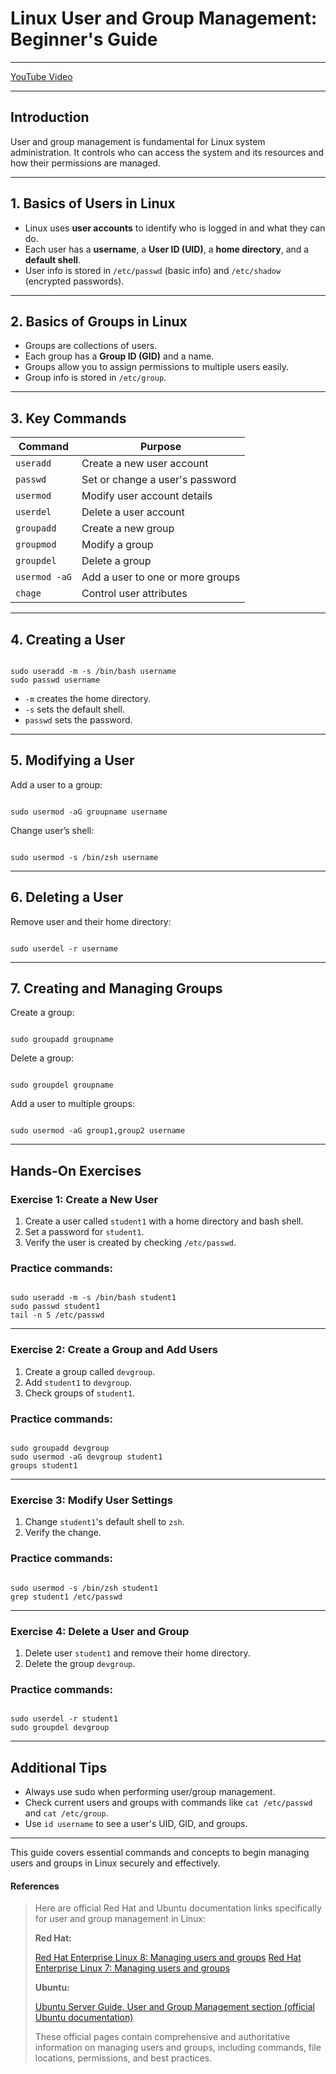 # Linux User and Group Management: Beginner's Guide

---

[YouTube Video](TBD)

---

## Introduction

User and group management is fundamental for Linux system administration. It controls who can access the system and its resources and how their permissions are managed.

---

## 1. Basics of Users in Linux

- Linux uses **user accounts** to identify who is logged in and what they can do.
- Each user has a **username**, a **User ID (UID)**, a **home directory**, and a **default shell**.
- User info is stored in `/etc/passwd` (basic info) and `/etc/shadow` (encrypted passwords).

---

## 2. Basics of Groups in Linux

- Groups are collections of users.
- Each group has a **Group ID (GID)** and a name.
- Groups allow you to assign permissions to multiple users easily.
- Group info is stored in `/etc/group`.

---

## 3. Key Commands

| Command         | Purpose                               |
|-----------------|-------------------------------------|
| `useradd`       | Create a new user account            |
| `passwd`        | Set or change a user's password     |
| `usermod`       | Modify user account details          |
| `userdel`       | Delete a user account                |
| `groupadd`      | Create a new group                   |
| `groupmod`      | Modify a group                      |
| `groupdel`      | Delete a group                      |
| `usermod -aG`   | Add a user to one or more groups     |
| `chage` | Control user attributes | 

---

## 4. Creating a User

```

sudo useradd -m -s /bin/bash username
sudo passwd username

```

- `-m` creates the home directory.
- `-s` sets the default shell.
- `passwd` sets the password.

---

## 5. Modifying a User

Add a user to a group:

```

sudo usermod -aG groupname username

```

Change user’s shell:

```

sudo usermod -s /bin/zsh username

```

---

## 6. Deleting a User

Remove user and their home directory:

```

sudo userdel -r username

```

---

## 7. Creating and Managing Groups

Create a group:

```

sudo groupadd groupname

```

Delete a group:

```

sudo groupdel groupname

```

Add a user to multiple groups:

```

sudo usermod -aG group1,group2 username

```

---

## Hands-On Exercises

### Exercise 1: Create a New User

1. Create a user called `student1` with a home directory and bash shell.
2. Set a password for `student1`.
3. Verify the user is created by checking `/etc/passwd`.

### Practice commands:

```

sudo useradd -m -s /bin/bash student1
sudo passwd student1
tail -n 5 /etc/passwd

```

---

### Exercise 2: Create a Group and Add Users

1. Create a group called `devgroup`.
2. Add `student1` to `devgroup`.
3. Check groups of `student1`.

### Practice commands:

```

sudo groupadd devgroup
sudo usermod -aG devgroup student1
groups student1

```

---

### Exercise 3: Modify User Settings

1. Change `student1`'s default shell to `zsh`.
2. Verify the change.

### Practice commands:

```

sudo usermod -s /bin/zsh student1
grep student1 /etc/passwd

```

---

### Exercise 4: Delete a User and Group

1. Delete user `student1` and remove their home directory.
2. Delete the group `devgroup`.

### Practice commands:

```

sudo userdel -r student1
sudo groupdel devgroup

```

---

## Additional Tips

- Always use sudo when performing user/group management.
- Check current users and groups with commands like `cat /etc/passwd` and `cat /etc/group`.
- Use `id username` to see a user's UID, GID, and groups.

---

This guide covers essential commands and concepts to begin managing users and groups in Linux securely and effectively.

#### References 
>Here are official Red Hat and Ubuntu documentation links specifically for user and group management in Linux:
>
> **Red Hat:**
>
>[Red Hat Enterprise Linux 8: Managing users and groups](https://docs.redhat.com/en/documentation/red_hat_enterprise_linux/8/html/configuring_basic_system_settings/managing-users-and-groups_configuring-basic-system-settings)
>[Red Hat Enterprise Linux 7: Managing users and groups](https://docs.redhat.com/en/documentation/red_hat_enterprise_linux/7/html/system_administrators_guide/ch-managing_users_and_groups)
>
>**Ubuntu:**
>
>[Ubuntu Server Guide, User and Group Management section (official Ubuntu documentation)](https://documentation.ubuntu.com/server/how-to/security/user-management/)
>
>These official pages contain comprehensive and authoritative information on managing users and groups, including commands, file locations, permissions, and best practices.
